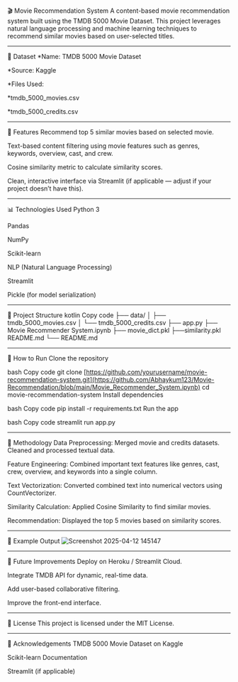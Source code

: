 🎬 Movie Recommendation System
A content-based movie recommendation system built using the TMDB 5000 Movie Dataset. This project leverages natural language processing and machine learning techniques to recommend similar movies based on user-selected titles.

--------------------------------------------------------------------------------------------------------------------------
📂 Dataset
*Name: TMDB 5000 Movie Dataset

*Source: Kaggle

*Files Used:

*tmdb_5000_movies.csv

*tmdb_5000_credits.csv

-----------------------------------------------------------------------------------------------------------------------
📌 Features
Recommend top 5 similar movies based on selected movie.

Text-based content filtering using movie features such as genres, keywords, overview, cast, and crew.

Cosine similarity metric to calculate similarity scores.

Clean, interactive interface via Streamlit (if applicable — adjust if your project doesn’t have this).

-----------------------------------------------------------------------------------------------------------------------

📊 Technologies Used
Python 3

Pandas

NumPy

Scikit-learn

NLP (Natural Language Processing)

Streamlit

Pickle (for model serialization)

-----------------------------------------------------------------------------------------------------------------------

📑 Project Structure
kotlin
Copy code
├── data/
│   ├── tmdb_5000_movies.csv
│   └── tmdb_5000_credits.csv
├── app.py
├── Movie Recommender System.ipynb
├── movie_dict.pkl
├──similarity.pkl README.md
└── README.md

-----------------------------------------------------------------------------------------------------------------------

🚀 How to Run
Clone the repository

bash
Copy code
git clone [https://github.com/yourusername/movie-recommendation-system.git](https://github.com/Abhaykum123/Movie-Recommendation/blob/main/Movie_Recommender_System.ipynb)
cd movie-recommendation-system
Install dependencies

bash
Copy code
pip install -r requirements.txt
Run the app

bash
Copy code
streamlit run app.py

-----------------------------------------------------------------------------------------------------------------------

📝 Methodology
Data Preprocessing: Merged movie and credits datasets. Cleaned and processed textual data.

Feature Engineering: Combined important text features like genres, cast, crew, overview, and keywords into a single column.

Text Vectorization: Converted combined text into numerical vectors using CountVectorizer.

Similarity Calculation: Applied Cosine Similarity to find similar movies.

Recommendation: Displayed the top 5 movies based on similarity scores.

-----------------------------------------------------------------------------------------------------------------------

🎥 Example Output
![Screenshot 2025-04-12 145147](https://github.com/user-attachments/assets/3db80777-2851-4667-9cf5-2aea40d6a73e)

-----------------------------------------------------------------------------------------------------------------------

📌 Future Improvements
Deploy on Heroku / Streamlit Cloud.

Integrate TMDB API for dynamic, real-time data.

Add user-based collaborative filtering.

Improve the front-end interface.

-----------------------------------------------------------------------------------------------------------------------

📜 License
This project is licensed under the MIT License.

-----------------------------------------------------------------------------------------------------------------------

🙌 Acknowledgements
TMDB 5000 Movie Dataset on Kaggle

Scikit-learn Documentation

Streamlit (if applicable)
